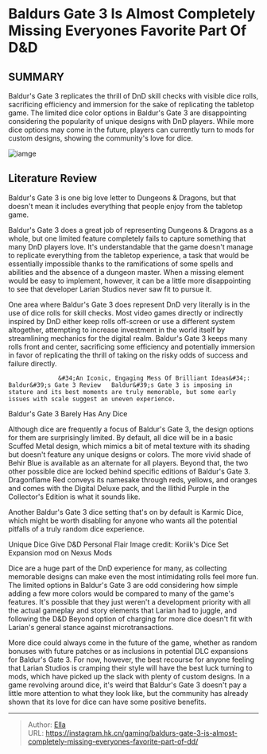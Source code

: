 # Baldurs Gate 3 Is Almost Completely Missing Everyones Favorite Part Of D&amp;D


## SUMMARY 



  Baldur&#39;s Gate 3 replicates the thrill of DnD skill checks with visible dice rolls, sacrificing efficiency and immersion for the sake of replicating the tabletop game.   The limited dice color options in Baldur&#39;s Gate 3 are disappointing considering the popularity of unique designs with DnD players.   While more dice options may come in the future, players can currently turn to mods for custom designs, showing the community&#39;s love for dice.  

![iamge](https://static1.srcdn.com/wordpress/wp-content/uploads/2023/12/baldur-s-gate-3-is-almost-completely-missing-everyone-s-favorite-part-of-d-d.png)

## Literature Review

Baldur&#39;s Gate 3 is one big love letter to Dungeons &amp; Dragons, but that doesn&#39;t mean it includes everything that people enjoy from the tabletop game.




Baldur&#39;s Gate 3 does a great job of representing Dungeons &amp; Dragons as a whole, but one limited feature completely fails to capture something that many DnD players love. It&#39;s understandable that the game doesn&#39;t manage to replicate everything from the tabletop experience, a task that would be essentially impossible thanks to the ramifications of some spells and abilities and the absence of a dungeon master. When a missing element would be easy to implement, however, it can be a little more disappointing to see that developer Larian Studios never saw fit to pursue it.




One area where Baldur&#39;s Gate 3 does represent DnD very literally is in the use of dice rolls for skill checks. Most video games directly or indirectly inspired by DnD either keep rolls off-screen or use a different system altogether, attempting to increase investment in the world itself by streamlining mechanics for the digital realm. Baldur&#39;s Gate 3 keeps many rolls front and center, sacrificing some efficiency and potentially immersion in favor of replicating the thrill of taking on the risky odds of success and failure directly.

                  &#34;An Iconic, Engaging Mess Of Brilliant Ideas&#34;: Baldur&#39;s Gate 3 Review   Baldur&#39;s Gate 3 is imposing in stature and its best moments are truly memorable, but some early issues with scale suggest an uneven experience.   


 Baldur&#39;s Gate 3 Barely Has Any Dice 
          




Although dice are frequently a focus of Baldur&#39;s Gate 3, the design options for them are surprisingly limited. By default, all dice will be in a basic Scuffed Metal design, which mimics a bit of metal texture with its shading but doesn&#39;t feature any unique designs or colors. The more vivid shade of Behir Blue is available as an alternate for all players. Beyond that, the two other possible dice are locked behind specific editions of Baldur&#39;s Gate 3. Dragonflame Red conveys its namesake through reds, yellows, and oranges and comes with the Digital Deluxe pack, and the Ilithid Purple in the Collector&#39;s Edition is what it sounds like.



Another Baldur&#39;s Gate 3 dice setting that&#39;s on by default is Karmic Dice, which might be worth disabling for anyone who wants all the potential pitfalls of a truly random dice experience.






 Unique Dice Give D&amp;D Personal Flair 
        Image credit: Koriik&#39;s Dice Set Expansion mod on Nexus Mods   




Dice are a huge part of the DnD experience for many, as collecting memorable designs can make even the most intimidating rolls feel more fun. The limited options in Baldur&#39;s Gate 3 are odd considering how simple adding a few more colors would be compared to many of the game&#39;s features. It&#39;s possible that they just weren&#39;t a development priority with all the actual gameplay and story elements that Larian had to juggle, and following the D&amp;D Beyond option of charging for more dice doesn&#39;t fit with Larian&#39;s general stance against microtransactions.

More dice could always come in the future of the game, whether as random bonuses with future patches or as inclusions in potential DLC expansions for Baldur&#39;s Gate 3. For now, however, the best recourse for anyone feeling that Larian Studios is cramping their style will have the best luck turning to mods, which have picked up the slack with plenty of custom designs. In a game revolving around dice, it&#39;s weird that Baldur&#39;s Gate 3 doesn&#39;t pay a little more attention to what they look like, but the community has already shown that its love for dice can have some positive benefits.






---

> Author: [Ella](https://instagram.hk.cn/)  
> URL: https://instagram.hk.cn/gaming/baldurs-gate-3-is-almost-completely-missing-everyones-favorite-part-of-dd/  


